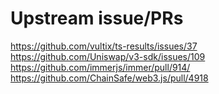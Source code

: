 # Upstream issue/PRs

https://github.com/vultix/ts-results/issues/37
https://github.com/Uniswap/v3-sdk/issues/109
https://github.com/immerjs/immer/pull/914/
https://github.com/ChainSafe/web3.js/pull/4918
